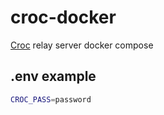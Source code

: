 # croc-docker

[Croc]() relay server docker compose

## .env example

```bash
CROC_PASS=password
```
